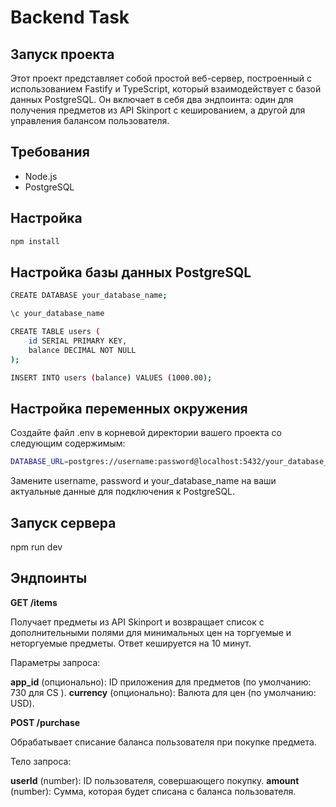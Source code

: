 # Backend Task

## Запуск проекта

Этот проект представляет собой простой веб-сервер, построенный с использованием Fastify и TypeScript, который взаимодействует с базой данных PostgreSQL. Он включает в себя два эндпоинта: один для получения предметов из API Skinport с кешированием, а другой для управления балансом пользователя.

## Требования

- Node.js
- PostgreSQL

## Настройка
```bash
npm install
```

## Настройка базы данных PostgreSQL
```bash
CREATE DATABASE your_database_name;

\c your_database_name

CREATE TABLE users (
    id SERIAL PRIMARY KEY,
    balance DECIMAL NOT NULL
);

INSERT INTO users (balance) VALUES (1000.00);
```
## Настройка переменных окружения
Создайте файл .env в корневой директории вашего проекта со следующим содержимым:
```bash
DATABASE_URL=postgres://username:password@localhost:5432/your_database_name
```

Замените username, password и your_database_name на ваши актуальные данные для подключения к PostgreSQL.

## Запуск сервера
npm run dev

## Эндпоинты
**GET /items**

Получает предметы из API Skinport и возвращает список с дополнительными полями для минимальных цен на торгуемые и неторгуемые предметы. Ответ кешируется на 10 минут.

Параметры запроса:

**app_id** (опционально): ID приложения для предметов (по умолчанию: 730 для CS
).
**currency** (опционально): Валюта для цен (по умолчанию: USD).


**POST /purchase**

Обрабатывает списание баланса пользователя при покупке предмета.

Тело запроса:

**userId** (number): ID пользователя, совершающего покупку.
**amount** (number): Сумма, которая будет списана с баланса пользователя.
